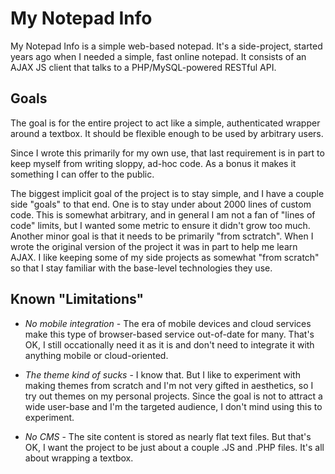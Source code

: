 My Notepad Info
===
My Notepad Info is a simple web-based notepad. It's a side-project, started years ago when I needed a simple, fast online notepad. It consists of an AJAX JS client that talks to a PHP/MySQL-powered RESTful API.

Goals
---
The goal is for the entire project to act like a simple, authenticated wrapper around a textbox. It should be flexible enough to be used by arbitrary users.

Since I wrote this primarily for my own use, that last requirement is in part to keep myself from writing sloppy, ad-hoc code. As a bonus it makes it something I can offer to the public.

The biggest implicit goal of the project is to stay simple, and I have a couple side "goals" to that end. One is to stay under about 2000 lines of custom code. This is somewhat arbitrary, and in general I am not a fan of "lines of code" limits, but I wanted some metric to ensure it didn't grow too much. Another minor goal is that it needs to be primarily "from sctratch". When I wrote the original version of the project it was in part to help me learn AJAX. I like keeping some of my side projects as somewhat "from scratch" so that I stay familiar with the  base-level technologies they use.

Known "Limitations"
---
* _No mobile integration_ - The era of mobile devices and cloud services make this type of browser-based service  out-of-date for many. That's OK, I still occationally need it as it is and don't need to integrate it with anything mobile or cloud-oriented.

* _The theme kind of sucks_ - I know that. But I like to experiment with making themes from scratch and I'm not very gifted in aesthetics, so I try out themes on my personal projects. Since the goal is not to attract a wide user-base and I'm the targeted audience, I don't mind using this to experiment.

* _No CMS_ - The site content is stored as nearly flat text files. But that's OK, I want the project to be just about a couple .JS and .PHP files. It's all about wrapping a textbox.
